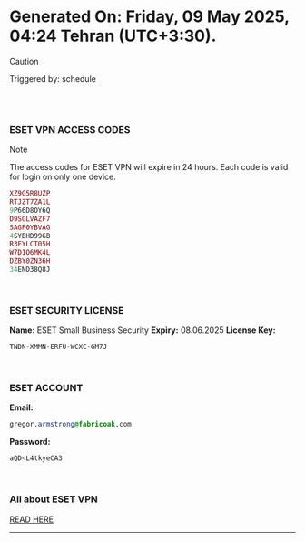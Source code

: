 # Generated On: Friday, 09 May 2025, 04:24 Tehran (UTC+3:30).

> [!CAUTION]
> Triggered by: schedule

<br><br>

### ESET VPN ACCESS CODES

> [!NOTE]
> The access codes for ESET VPN will expire in 24 hours.
> Each code is valid for login on only one device.

```ruby
XZ9G5R8UZP
RTJZT7ZA1L
9P66D8OY6Q
D9SGLVAZF7
SAGP0YBVAG
4SYBHD99GB
R3FYLCT05H
W7D1O6MK4L
DZBY0ZN36H
34END38Q8J
```

<br>

### ESET SECURITY LICENSE

**Name:** ESET Small Business Security
**Expiry:** 08.06.2025
**License Key:**

```POV-Ray SDL
TNDN-XMMN-ERFU-WCXC-GM7J
```

<br>

### ESET ACCOUNT

**Email:**

```CSS
gregor.armstrong@fabricoak.com
```

**Password:**

```POV-Ray SDL
aQD<L4tkyeCA3
```

<br>

### All about ESET VPN

[READ HERE](https://t.me/F_NiREvil/2113)

---

<br><br>

